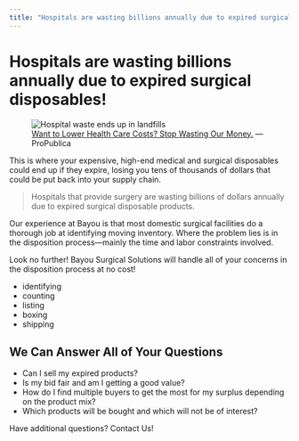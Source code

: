 ```yaml
---
title: "Hospitals are wasting billions annually due to expired surgical disposables"
---
```


# Hospitals are wasting billions annually due to expired surgical disposables!

<figure class="right">
  <img src="http://wastebusters.com.pk/wp-content/uploads/2016/12/hospital-waste2-1.jpg" alt="Hospital waste ends up in landfills" />
  <figcaption><a href="https://www.propublica.org/article/want-to-lower-health-care-costs-stop-wasting-our-money">Want to Lower Health Care Costs? Stop Wasting Our Money.</a> — ProPublica</figcaption>
</figure>

This is where your expensive, high-end medical and surgical disposables could end up if they expire, losing you tens of thousands of dollars that could be put back into your supply chain.

> Hospitals that provide surgery are wasting billions of dollars annually due to expired surgical disposable products.

Our experience at Bayou is that most domestic surgical facilities do a thorough job at identifying moving inventory. Where the problem lies is in the disposition process—mainly the time and labor constraints involved.

Look no further! Bayou Surgical Solutions will handle all of your concerns in the disposition process at no cost!

- identifying
- counting
- listing
- boxing
- shipping

## We Can Answer All of Your Questions

- Can I sell my expired products?
- Is my bid fair and am I getting a good value?
- How do I find multiple buyers to get the most for my surplus depending on the product mix?
- Which products will be bought and which will not be of interest?

Have additional questions? Contact Us!
